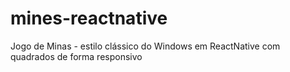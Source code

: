 # mines-reactnative
Jogo de Minas - estilo clássico do Windows em ReactNative com quadrados de forma responsivo
